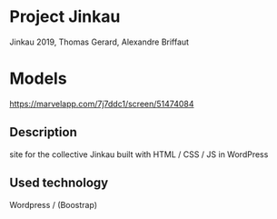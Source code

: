 # Project Jinkau

Jinkau 2019, Thomas Gerard, Alexandre Briffaut

# Models

https://marvelapp.com/7j7ddc1/screen/51474084


## Description

site for the collective Jinkau built with HTML / CSS / JS in WordPress

## Used technology

Wordpress / (Boostrap)

